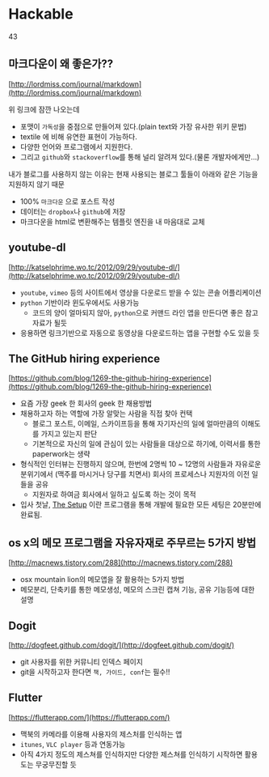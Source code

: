 # Hackable
43

## 마크다운이 왜 좋은가??

[http://lordmiss.com/journal/markdown](http://lordmiss.com/journal/markdown)

위 링크에 잠깐 나오는데

* 포맷이 `가독성`을 중점으로 만들어져 있다.(plain text와 가장 유사한 위키 문법)
* textile 에 비해 유연한 표현이 가능하다.
* 다양한 언어와 프로그램에서 지원한다.
* 그리고 `github`와 `stackoverflow`를 통해 널리 알려져 있다.(물론 개발자에게만…)

내가 블로그를 사용하지 않는 이유는 현재 사용되는 블로그 툴들이 아래와 같은 기능을 지원하지 않기 때문

* 100% `마크다운` 으로 포스트 작성
* 데이터는 `dropbox`나 `github`에 저장
* 마크다운을 html로 변환해주는 템플릿 엔진을 내 마음대로 교체

## youtube-dl

[http://katselphrime.wo.tc/2012/09/29/youtube-dl/](http://katselphrime.wo.tc/2012/09/29/youtube-dl/)

* `youtube`, `vimeo` 등의 사이트에서 영상을 다운로드 받을 수 있는 콘솔 어플리케이션
* `python` 기반이라 윈도우에서도 사용가능
	* 코드의 양이 얼마되지 않아, `python`으로 커맨드 라인 앱을 만든다면 좋은 참고자료가 될듯
* 응용하면 링크기반으로 자동으로 동영상을 다운로드하는 앱을 구현할 수도 있을 듯
 
## The GitHub hiring experience

[https://github.com/blog/1269-the-github-hiring-experience](https://github.com/blog/1269-the-github-hiring-experience)

* 요즘 가장 geek 한 회사의 geek 한 채용방법
* 채용하고자 하는 역할에 가장 알맞는 사람을 직접 찾아 컨택
	* 블로그 포스트, 이메일, 스카이프등을 통해 자기자신의 일에 얼마만큼의 이해도를 가지고 있는지 판단
	* 기본적으로 자신의 일에 관심이 있는 사람들을 대상으로 하기에, 이력서를 통한 paperwork는 생략
* 형식적인 인터뷰는 진행하지 않으며, 한번에 2명씩 10 ~ 12명의 사람들과 자유로운 분위기에서 (맥주를 마시거나 당구를 치면서) 회사의 프로세스나 지원자의 이전 일들을 공유
	* 	지원자로 하여금 회사에서 일하고 싶도록 하는 것이 목적
* 입사 첫날, [The Setup](https://speakerdeck.com/u/wfarr/p/the-setup-managing-an-army-of-laptops-with-puppet) 이란 프로그램을 통해 개발에 필요한 모든 세팅은 20분만에 완료됨.

## os x의 메모 프로그램을 자유자재로 주무르는 5가지 방법

[http://macnews.tistory.com/288](http://macnews.tistory.com/288)

* osx mountain lion의 메모앱을 잘 활용하는 5가지 방법
* 메모분리, 단축키를 통한 메모생성, 메모의 스크린 캡쳐 기능, 공유 기능등에 대한 설명

## Dogit

[http://dogfeet.github.com/dogit/](http://dogfeet.github.com/dogit/)

* git 사용자를 위한 커뮤니티 인덱스 페이지
* git을 시작하고자 한다면 `책, 가이드, conf`는 필수!!

## Flutter

[https://flutterapp.com/](https://flutterapp.com/)

* 맥북의 카메라를 이용해 사용자의 제스처를 인식하는 앱
* `itunes`, `VLC player` 등과 연동가능
* 아직 4가지 정도의 제스쳐를 인식하지만 다양한 제스쳐를 인식하기 시작하면 활용도는 무궁무진할 듯







